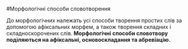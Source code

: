 #Морфологічні способи словотворення

До морфологічних належать усі способи творення простих слів за допомогою афіксальних морфем, а також творення складних і складноскорочених слів.<b>
Морфологічні способи словотвору поділяються на афіксальні, основоскладання та абревіацію.